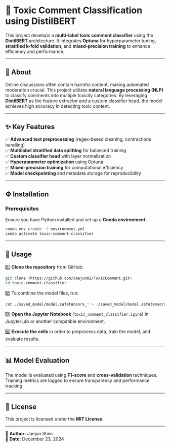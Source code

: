 # 📢 Toxic Comment Classification using DistilBERT

This project develops a **multi-label toxic comment classifier** using the **DistilBERT** architecture. It integrates **Optuna** for hyperparameter tuning, **stratified k-fold validation**, and **mixed-precision training** to enhance efficiency and performance.

---
## 🧐 About
Online discussions often contain harmful content, making automated moderation crucial. This project utilizes **natural language processing (NLP)** to classify comments into multiple toxicity categories. By leveraging **DistilBERT** as the feature extractor and a custom classifier head, the model achieves high accuracy in detecting toxic content.

---
## ✨ Key Features
✅ **Advanced text preprocessing** (regex-based cleaning, contractions handling)  
✅ **Multilabel stratified data splitting** for balanced training  
✅ **Custom classifier head** with layer normalization  
✅ **Hyperparameter optimization** using Optuna  
✅ **Mixed-precision training** for computational efficiency  
✅ **Model checkpointing** and metadata storage for reproducibility  

---
## ⚙️ Installation
### Prerequisites
Ensure you have Python installed and set up a **Conda environment**:
```bash
conda env create -f environment.yml
conda activate toxic-comment-classifier
```

---
## 🚀 Usage
1️⃣ **Clone the repository** from GitHub:
```bash
git clone <https://github.com/Jaejun02/ToxicComment.git>
cd toxic-comment-classifier
```
2️⃣ To combine the model files, run:
```bash
cat ./saved_model/model.safetensors_* > ./saved_model/model.safetensors
```
3️⃣ **Open the Jupyter Notebook** (`toxic_comment_classifier.ipynb`) in JupyterLab or another compatible environment.

4️⃣ **Execute the cells** in order to preprocess data, train the model, and evaluate results.

---
## 📊 Model Evaluation
The model is evaluated using **F1-score** and **cross-validation** techniques. Training metrics are logged to ensure transparency and performance tracking.

---
## 📜 License
This project is licensed under the **MIT License**.

---
📌 **Author:** Jaejun Shim  
📆 **Date:** December 23, 2024